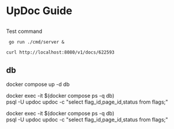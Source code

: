 # UpDoc Guide

##

Test command

` go run ./cmd/server &`

`curl http://localhost:8080/v1/docs/622593`

## db

docker compose up -d db

docker exec -it $(docker compose ps -q db) \
 psql -U updoc updoc -c "select flag_id,page_id,status from flags;"

docker exec -it $(docker compose ps -q db) \
 psql -U updoc updoc -c "select flag_id,page_id,status from flags;"
